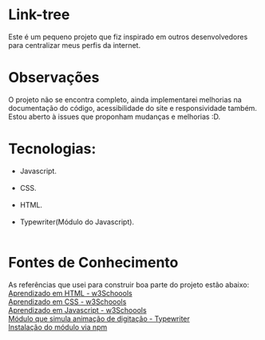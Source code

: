 # Link-tree
  Este é um pequeno projeto que fiz inspirado em outros desenvolvedores para centralizar meus perfis da internet.

# Observações
  O projeto não se encontra completo, ainda implementarei melhorias na documentação do código, acessibilidade do site e responsividade também. Estou aberto à issues que proponham mudanças e melhorias :D.

# Tecnologias:
 <ul>
 <li>Javascript.</li><br />
 <li>CSS.</li><br />
 <li>HTML.</li><br />
 <li>Typewriter(Módulo do Javascript).</li><br />
  </ul>

# Fontes de Conhecimento
  As referências que  usei para construir boa parte do projeto estão abaixo:<br />
    <a href = 'https://www.w3schools.com/html/default.asp'>Aprendizado em HTML - w3Schoools</a><br />
    <a href = 'https://www.w3schools.com/html/default.asp'>Aprendizado em CSS - w3Schoools</a><br />
    <a href = 'https://www.w3schools.com/html/default.asp'>Aprendizado em Javascript - w3Schoools</a><br />
    <a href = 'https://www.w3schools.com/html/default.asp'>Módulo que simula animação de digitação - Typewriter</a><br />
    <a href = 'https://www.w3schools.com/html/default.asp'>Instalação do módulo via npm</a><br />
